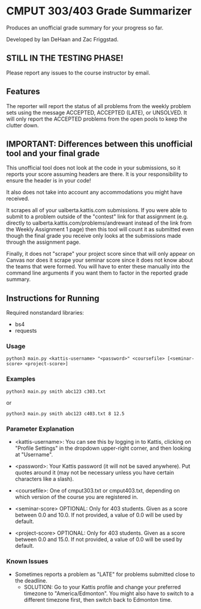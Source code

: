 # CMPUT 303/403 Grade Summarizer

Produces an unofficial grade summary for your progress so far.

Developed by Ian DeHaan and Zac Friggstad.

## STILL IN THE TESTING PHASE!
Please report any issues to the course instructor by email.

## Features
The reporter will report the status of all problems from the weekly problem sets using the message ACCEPTED, ACCEPTED (LATE), or UNSOLVED. It will only report the ACCEPTED problems from the open pools to keep the clutter down.

## IMPORTANT: Differences between this unofficial tool and your final grade

This unofficial tool does not look at the code in your submissions, so it reports your score assuming headers are there. It is your responsibility to ensure the header is in your code!

It also does not take into account any accommodations you might have received.

It scrapes all of your ualberta.kattis.com submissions. If you were able to submit to a problem outside of the "contest" link for that assignment (e.g. directly to ualberta.kattis.com/problems/andrewant instead of the link from the Weekly Assignment 1 page) then this tool will count it as submitted even though the final grade you receive only looks at the submissions made through the assignment page.

Finally, it does not "scrape" your project score since that will only appear on Canvas nor does it scrape your seminar score since it does not know about the teams that were formed. You will have to enter these manually into the command line arguments if you want them to factor in the reported grade summary.

## Instructions for Running

Required nonstandard libraries:
* bs4
* requests

### Usage

    python3 main.py <kattis-username> "<password>" <coursefile> [<seminar-score> <project-score>]

### Examples

    python3 main.py smith abc123 c303.txt

or

    python3 main.py smith abc123 c403.txt 8 12.5

### Parameter Explanation
* \<kattis-username\>:
You can see this by logging in to Kattis, clicking on "Profile Settings" in the dropdown upper-right corner, and then looking at "Username".

* \<password\>:
Your Kattis password (it will not be saved anywhere). Put quotes around it (may not be necessary unless you have certain characters like a slash).

* \<coursefile\>:
One of cmput303.txt or cmput403.txt, depending on which version of the course you are registered in.

* \<seminar-score\> OPTIONAL:
Only for 403 students. Given as a score between 0.0 and 10.0. If not provided, a value of 0.0 will be used by default.

* \<project-score\> OPTIONAL:
Only for 403 students. Given as a score between 0.0 and 15.0. If not provided, a value of 0.0 will be used by default.

### Known Issues
* Sometimes reports a problem as "LATE" for problems submitted close to the deadline.
  * SOLUTION: Go to your Kattis profile and change your preferred timezone to "America/Edmonton". You might also have to switch to a different timezone first, then switch back to Edmonton time.